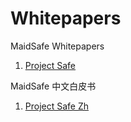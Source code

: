 Whitepapers
===========

MaidSafe Whitepapers

1. [Project Safe](https://github.com/maidsafe/Whitepapers/blob/master/Project-Safe.md)

MaidSafe 中文白皮书

1. [Project Safe Zh](https://github.com/maidsafe/Whitepapers/blob/master/Project-Safe-Zh.md)